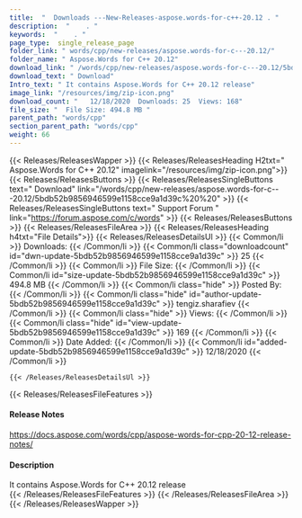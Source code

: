 ```yaml
---
title:  "  Downloads ---New-Releases-aspose.words-for-c++-20.12 . " 
description:  "    . " 
keywords:  "    . " 
page_type:  single_release_page
folder_link: " words/cpp/new-releases/aspose.words-for-c---20.12/"
folder_name: " Aspose.Words for C++ 20.12"
download_link: " /words/cpp/new-releases/aspose.words-for-c---20.12/5bdb52b9856946599e1158cce9a1d39c"
download_text: " Download"
Intro_text: " It contains Aspose.Words for C++ 20.12 release"
image_link: "/resources/img/zip-icon.png"
download_count: "   12/18/2020  Downloads: 25  Views: 168"
file_size: "  File Size: 494.8 MB "
parent_path: "words/cpp"
section_parent_path: "words/cpp"
weight: 66 
---
```


{{< Releases/ReleasesWapper >}}
  {{< Releases/ReleasesHeading H2txt=" Aspose.Words for C++ 20.12" imagelink="/resources/img/zip-icon.png">}}
  {{< Releases/ReleasesButtons >}}
    {{< Releases/ReleasesSingleButtons text=" Download" link="/words/cpp/new-releases/aspose.words-for-c---20.12/5bdb52b9856946599e1158cce9a1d39c%20%20" >}}
    {{< Releases/ReleasesSingleButtons text=" Support Forum " link="https://forum.aspose.com/c/words" >}}
  {{< Releases/ReleasesButtons >}}
  {{< Releases/ReleasesFileArea >}}
    {{< Releases/ReleasesHeading h4txt="File Details">}}
    {{< Releases/ReleasesDetailsUl >}}
            {{< Common/li  >}} Downloads: {{< /Common/li >}} 
      {{< Common/li class="downloadcount" id="dwn-update-5bdb52b9856946599e1158cce9a1d39c" >}} 25 {{< /Common/li >}} 
      {{< Common/li  >}} File Size: {{< /Common/li >}} 
      {{< Common/li id="size-update-5bdb52b9856946599e1158cce9a1d39c" >}} 494.8 MB {{< /Common/li >}} 
      {{< Common/li  class="hide" >}} Posted By: {{< /Common/li >}} 
      {{< Common/li class="hide" id="author-update-5bdb52b9856946599e1158cce9a1d39c" >}} tengiz.sharafiev {{< /Common/li >}} 
      {{< Common/li class="hide"  >}} Views: {{< /Common/li >}} 
      {{< Common/li class="hide" id="view-update-5bdb52b9856946599e1158cce9a1d39c" >}} 169 {{< /Common/li >}} 
      {{< Common/li  >}} Date Added: {{< /Common/li >}} 
      {{< Common/li id="added-update-5bdb52b9856946599e1158cce9a1d39c" >}} 12/18/2020 {{< /Common/li >}} 

    {{< /Releases/ReleasesDetailsUl >}}

  {{< Releases/ReleasesFileFeatures >}}
      <h4>Release Notes</h4><div><a href="https://docs.aspose.com/words/cpp/aspose-words-for-cpp-20-12-release-notes/">https://docs.aspose.com/words/cpp/aspose-words-for-cpp-20-12-release-notes/</a></div><h4>Description</h4><div class="HTMLDescription">It contains Aspose.Words for C++ 20.12 release</div>
  {{< /Releases/ReleasesFileFeatures >}}
 {{< /Releases/ReleasesFileArea >}}
{{< /Releases/ReleasesWapper >}}


